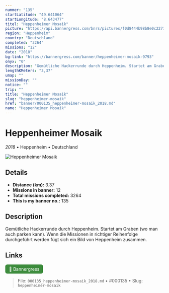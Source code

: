 ```yaml
---
nummer: "135"
startLatitude: "49.641064"
startLongitude: "8.643477"
titel: "Heppenheimer Mosaik"
picture: "https://api.bannergress.com/bnrs/pictures/f0d8444b98b8e0c2271c6a92ea9ba1e6"
region: "Heppenheim"
country: "Deutschland"
completed: "3264"
missions: "12"
date: "2018"
bg-link: "https://bannergress.com/banner/heppenheimer-mosaik-9793"
onyx: "0"
description: "Gemütliche Hackerrunde durch Heppenheim. Startet am Graben (wo man auch parken kann). \nWenn die Missionen in richtiger Reihenfolge durchgeführt werden fügt sich ein Bild von Heppenheim zusammen."
lengthKMeters: "3,37"
umap: ""
missionDay: ""
notice: ""
trip: ""
title: "Heppenheimer Mosaik"
slug: "heppenheimer-mosaik"
href: "banner/000135_heppenheimer-mosaik_2018.md"
name: "Heppenheimer Mosaik"
---
```

# Heppenheimer Mosaik

*2018* • Heppenheim • Deutschland

![Heppenheimer Mosaik](https://api.bannergress.com/bnrs/pictures/f0d8444b98b8e0c2271c6a92ea9ba1e6)



## Details
- **Distance (km):** 3.37
- **Missions in banner:** 12
- **Total missions completed:** 3264
- **This is my banner no.:** 135



## Description
Gemütliche Hackerrunde durch Heppenheim. Startet am Graben (wo man auch parken kann). 
Wenn die Missionen in richtiger Reihenfolge durchgeführt werden fügt sich ein Bild von Heppenheim zusammen.



## Links
<a href="https://bannergress.com/banner/heppenheimer-mosaik-9793" target="_blank" style="display:inline-block;margin-right:8px;padding:6px 12px;background:#3c8b3c;color:#fff;text-decoration:none;border-radius:6px;">🔗 Bannergress</a>



> File: `000135_heppenheimer-mosaik_2018.md`
> • #000135
> • Slug: `heppenheimer-mosaik`
